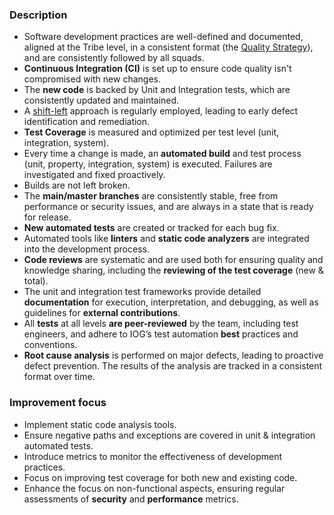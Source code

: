 ### Description

-   Software development practices are well-defined and documented, aligned at the Tribe level, in a consistent format (the [Quality Strategy](../../../quality-strategy/01-intro-quality-strategy.md)), and are consistently followed by all squads.
-   **Continuous Integration (CI)** is set up to ensure code quality isn't compromised with new changes.
-   The **new code** is backed by Unit and Integration tests, which are consistently updated and maintained.
-   A [shift-left](../../../quality-strategy/05-how-it-works.md#shift-left) approach is regularly employed, leading to early defect identification and remediation.
-   **Test Coverage** is measured and optimized per test level (unit, integration, system).
-   Every time a change is made, an **automated build** and test process (unit, property, integration, system) is executed. Failures are investigated and fixed proactively.
-   Builds are not left broken.
-   The **main/master branches** are consistently stable, free from performance or security issues, and are always in a state that is ready for release.
-   **New automated tests** are created or tracked for each bug fix.
-   Automated tools like **linters** and **static code analyzers** are integrated into the development process.
-   **Code reviews** are systematic and are used both for ensuring quality and knowledge sharing, including the **reviewing of the test coverage** (new & total).
-   The unit and integration test frameworks provide detailed **documentation** for execution, interpretation, and debugging, as well as guidelines for **external contributions**.
-   All **tests** at all levels **are peer-reviewed** by the team, including test engineers, and adhere to IOG’s test automation **best** practices and conventions.
-   **Root cause analysis** is performed on major defects, leading to proactive defect prevention. The results of the analysis are tracked in a consistent format over time.

### Improvement focus

-   Implement static code analysis tools.
-   Ensure negative paths and exceptions are covered in unit & integration automated tests.
-   Introduce metrics to monitor the effectiveness of development practices.
-   Focus on improving test coverage for both new and existing code.
-   Enhance the focus on non-functional aspects, ensuring regular assessments of **security** and **performance** metrics.
